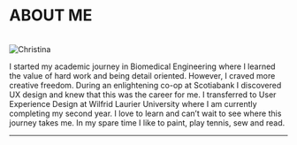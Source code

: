 <div class = aboutSection>
<h1>ABOUT ME</h1>
<br>
<img class = images scr="../img/face.png" alt="Christina">
<p class = description> I started my academic journey in Biomedical Engineering where I learned the value of hard work and being detail oriented. However, I craved more creative freedom. During an enlightening co-op at Scotiabank I discovered UX design and knew that this was the career for me. I transferred to User Experience Design at Wilfrid Laurier University where I am currently completing my second year. I love to learn and can’t wait to see where this journey takes me. In my spare time I like to paint, play tennis, sew and read. </p>
<hr>
</div>
